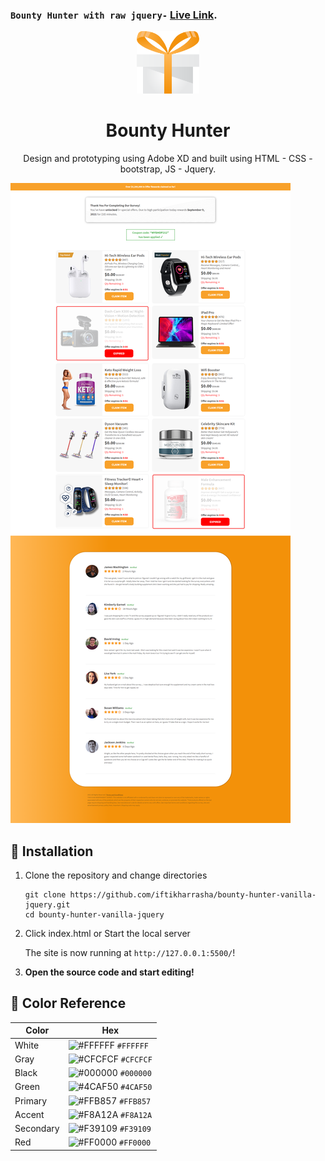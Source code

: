 ### `Bounty Hunter with raw jquery-` [Live Link](http://reward.iftikharrasha.com/).

<p align="center">
  <a href="http://reward.iftikharrasha.com/">
    <img alt="Logo" src="./img/favicon.png" width="100"/>
  </a>
</p>

<h1 align="center">Bounty Hunter</h1>

<p align="center">
  Design and prototyping using Adobe XD and built using HTML - CSS - bootstrap, JS - Jquery.
</p>

![hero](./img/reward-ui.png)

## 🚀 Installation

1.  Clone the repository and change directories

    ```shell
    git clone https://github.com/iftikharrasha/bounty-hunter-vanilla-jquery.git
    cd bounty-hunter-vanilla-jquery
    ```

2. Click index.html or Start the local server

    The site is now running at `http://127.0.0.1:5500/`!
    

3.  **Open the source code and start editing!**
 
 ## 🎨 Color Reference
| Color          | Hex                                                                |
| -------------- | ------------------------------------------------------------------ |
| White        | ![#FFFFFF](https://via.placeholder.com/10/FFFFFF?text=+) `#FFFFFF` |
| Gray         | ![#CFCFCF](https://via.placeholder.com/10/CFCFCF?text=+) `#CFCFCF` |
| Black        | ![#000000](https://via.placeholder.com/10/0000?text=+) `#000000` |
| Green        | ![#4CAF50](https://via.placeholder.com/10/4CAF50?text=+) `#4CAF50` |
| Primary      | ![#FFB857](https://via.placeholder.com/10/FFB857?text=+) `#FFB857` |
| Accent       | ![#F8A12A](https://via.placeholder.com/10/F8A12A?text=+) `#F8A12A` |
| Secondary    | ![#F39109](https://via.placeholder.com/10/F39109?text=+) `#F39109` |
| Red          | ![#FF0000](https://via.placeholder.com/10/FF0000?text=+) `#FF0000` |

